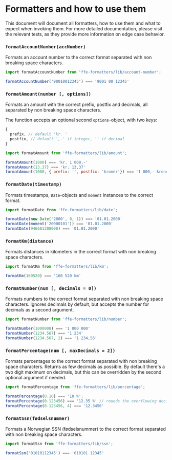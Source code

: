 # Formatters and how to use them

This document will document all formatters, how to use them and what to
expect when invoking them. For more detailed documentation, please visit
the relevant tests, as they provide more information on edge case behavior.

### `formatAccountNumber(accNumber)`

Formats an account number to the correct format separated with non breaking
space characters.

```javascript
import formatAccountNumber from 'ffe-formatters/lib/account-number';

formatAccountNumber('90010012345') === '9001 00 12345'
```

### `formatAmount(number [, options])`

Formats an amount with the correct prefix, postfix and decimals, all
separated by non breaking space characters.

The function accepts an optional second `options`-object, with two keys:

```javascript
{
  prefix, // default 'kr. '
  postfix, // default ',-' if integer, '' if decimal
}
```

```javascript
import formatAmount from 'ffe-formatters/lib/amount';

formatAmount(1000) === 'kr. 1 000,-'
formatAmount(13.37) === 'kr. 13,37'
formatAmount(1000, { prefix: '', postfix: 'kroner'}) === '1 000,- kroner'
```

### `formatDate(timestamp)`

Formats timestamps, `Date`-objects  and `moment` instances to the correct
format.

```javascript
import formatDate from 'ffe-formatters/lib/date';

formatDate(new Date('2000', 0, 1)) === '01.01.2000'
formatDate(moment('20000101')) === '01.01.2000'
formatDate(946681200000) === '01.01.2000'
```

### `formatKm(distance)`

Formats distances in kilometers in the correct format with non breaking
space characters.

```javascript
import formatKm from 'ffe-formatters/lib/km';

formatKm(160520) === '160 520 km'
```

### `formatNumber(num [, decimals = 0])`

Formats numbers to the correct format separated with non breaking
space characters. Ignores decimals by default, but accepts the
number for decimals as a second argument.

```javascript
import formatNumber from 'ffe-formatters/lib/number';

formatNumber(1000000) === '1 000 000'
formatNumber(1234.567) === '1 234'
formatNumber(1234.567, 2) === '1 234,56'
```

### `formatPercentage(num [, maxDecimals = 2])`

Formats percentages to the correct format separated with non breaking
space characters. Returns as few decimals as possible. By default there's
a two digit maximum on decimals, but this can be overridden by the second
optional argument if needed.

```javascript
import formatPercentage from 'ffe-formatters/lib/percentage';

formatPercentage(0.10) === '10 %';
formatPercentage(0.123456) === '12.35 %' // rounds the overflowing decimals
formatPercentage(0.123456, 4) === '12.3456'
```

### `formatSsn(fødselsnummer)`

Formats a Norwegian SSN (fødselsnummer) to the correct format separated with
non breaking space characters.

```javascript
import formatSsn from 'ffe-formatters/lib/ssn';

formatSsn('01010112345') === '010101 12345'
```
